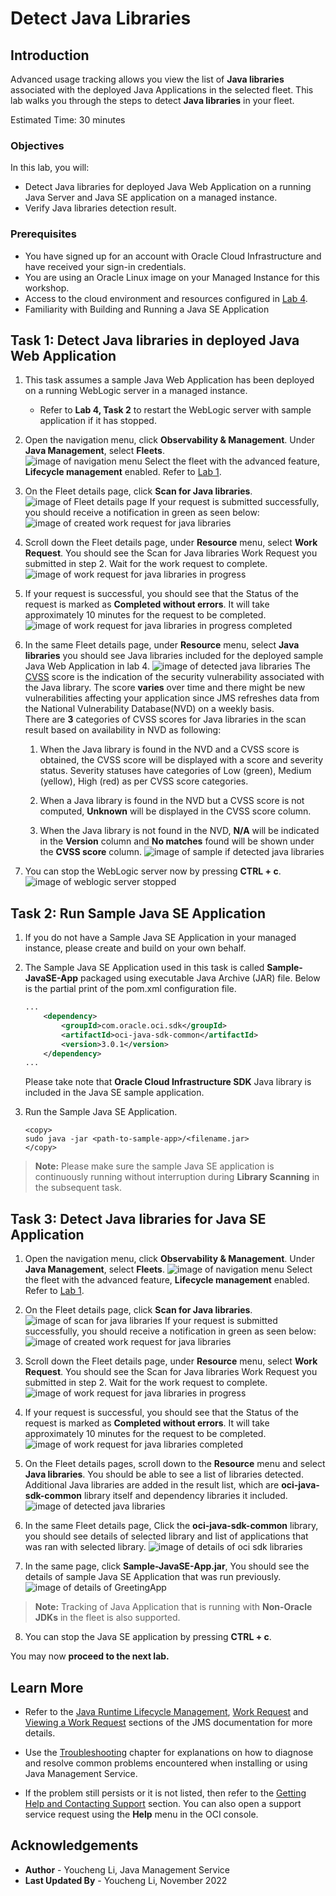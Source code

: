 # Detect Java Libraries

## Introduction

Advanced usage tracking allows you view the list of **Java libraries** associated with the deployed Java Applications in the selected fleet.
This lab walks you through the steps to detect **Java libraries** in your fleet.

Estimated Time: 30 minutes

### Objectives

In this lab, you will:

* Detect Java libraries for deployed Java Web Application on a running Java Server and Java SE application on a managed instance.
* Verify Java libraries detection result.


### Prerequisites

* You have signed up for an account with Oracle Cloud Infrastructure and have received your sign-in credentials.
* You are using an Oracle Linux image on your Managed Instance for this workshop.
* Access to the cloud environment and resources configured in [Lab 4](?lab=track-java-servers).
* Familiarity with Building and Running a Java SE Application

## Task 1: Detect Java libraries in deployed Java Web Application

1. This task assumes a sample Java Web Application has been deployed on a running WebLogic server in a managed instance.
	* Refer to **Lab 4, Task 2** to restart the WebLogic server with sample application if it has stopped.

2. Open the navigation menu, click **Observability & Management**. Under **Java Management**, select **Fleets**.  
	![image of navigation menu](images/console-navigation-fleet.png)
	Select the fleet with the advanced feature, **Lifecycle management** enabled. Refer to  [Lab 1](?lab=set-up-and-enable-advanced-features-on-java-management-service).

3. On the Fleet details page, click **Scan for Java libraries**.
	![image of Fleet details page](images/scan-java-libraries.png)
	If your request is submitted successfully, you should receive a notification in green as seen below: 
	![image of created work request for java libraries](images/work-request-of-libraries-scan-created.png)

4. Scroll down the Fleet details page, under **Resource** menu, select **Work Request**. You should see the Scan for Java libraries Work Request you submitted in step 2. Wait for the work request to complete.
	![image of work request for java libraries in progress](images/work-request-of-libraries-scan-in-progress.png)

5. If your request is successful, you should see that the Status of the request is marked as **Completed without errors**. It will take approximately 10 minutes for the request to be completed.
	![image of work request for java libraries in progress completed](images/work-request-of-libraries-scan-completed.png)

6. In the same Fleet details page, under **Resource** menu, select **Java libraries** you should see Java libraries included for the deployed sample Java Web Application in lab 4.
	![image of detected java libraries](images/java-libraries-web.png)
	The [CVSS](https://www.oracle.com/security-alerts/cvssscoringsystem.html) score is the indication of the security vulnerability associated with the Java library. The score **varies** over time and there might be new vulnerabilities affecting your application since JMS refreshes data from the National Vulnerability Database(NVD) on a weekly basis.  
	There are **3** categories of CVSS scores for Java libraries in the scan result based on availability in NVD as following:

	1. When the Java library is found in the NVD and a CVSS score is obtained, the CVSS score will be displayed with a score and severity status. Severity statuses have categories of Low (green), Medium (yellow), High (red) as per CVSS score categories.

	2. When a Java library is found in the NVD but a CVSS score is not computed, **Unknown** will be displayed in the CVSS score column.

	3. When the Java library is not found in the NVD, **N/A** will be indicated in the **Version** column and **No matches** found will be shown under the **CVSS score** column.
	![image of sample if detected java libraries](images/java-libraries-categories.png)

7. You can stop the WebLogic server now by pressing **CTRL + c**.
	![image of weblogic server stopped](images/stop-weblogic-server.png)


## Task 2: Run Sample Java SE Application

1. If you do not have a Sample Java SE Application in your managed instance, please create and build on your own behalf.
2. The Sample Java SE Application used in this task is called **Sample-JavaSE-App** packaged using executable Java Archive (JAR) file. Below is the partial print of the pom.xml configuration file.
	```xml
	...
		<dependency>
			<groupId>com.oracle.oci.sdk</groupId>
			<artifactId>oci-java-sdk-common</artifactId>
			<version>3.0.1</version>
		</dependency>
	...
	```
	Please take note that **Oracle Cloud Infrastructure SDK** Java library is included in the Java SE sample application.

3. Run the Sample Java SE Application.
	```
	<copy>
	sudo java -jar <path-to-sample-app>/<filename.jar>
	</copy>
	```
> **Note:** Please make sure the sample Java SE application is continuously running without interruption during **Library Scanning** in the subsequent task.

## Task 3: Detect Java libraries for Java SE Application

1. Open the navigation menu, click **Observability & Management**. Under **Java Management**, select **Fleets**.
	![image of navigation menu](images/console-navigation-fleet.png)
	Select the fleet with the advanced feature, **Lifecycle management** enabled. Refer to  [Lab 1](?lab=set-up-and-enable-advanced-features-on-java-management-service).

2. On the Fleet details page, click **Scan for Java libraries**.
	![image of scan for java libraries](images/scan-java-libraries.png)
	If your request is submitted successfully, you should receive a notification in green as seen below: 
	![image of created work request for java libraries](images/work-request-of-libraries-scan-created.png)

3. Scroll down the Fleet details page, under **Resource** menu, select **Work Request**. You should see the Scan for Java libraries Work Request you submitted in step 2. Wait for the work request to complete.
	![image of work request for java libraries in progress](images/work-request-of-libraries-scan-in-progress.png)

4. If your request is successful, you should see that the Status of the request is marked as **Completed without errors**. It will take approximately 10 minutes for the request to be completed.
	![image of work request for java libraries completed](images/work-request-of-libraries-scan-completed.png)

5. On the Fleet details pages, scroll down to the **Resource** menu and select **Java libraries**. You should be able to see a list of libraries detected. Additional Java libraries are added in the result list, which are **oci-java-sdk-common** library itself and dependency libraries it included.
	![image of detected java libraries](images/java-libraries-oci.png)

6. In the same Fleet details page, Click the **oci-java-sdk-common** library, you should see details of selected library and list of applications that was ran with selected library.
	![image of details of oci sdk libraries](images/java-se-app-info.png)

7. In the same page, click **Sample-JavaSE-App.jar**, You should see the details of sample Java SE Application that was run previously.
	![image of details of GreetingApp](images/java-se-app-detail.png)

> **Note:** Tracking of Java Application that is running with **Non-Oracle JDKs** in the fleet is also supported.

8. You can stop the Java SE application by pressing **CTRL + c**.  

You may now **proceed to the next lab.**

## Learn More
* Refer to the [Java Runtime Lifecycle Management](https://docs.oracle.com/en-us/iaas/jms/doc/advanced-features.html#GUID-08673CB1-D87D-4BC5-A61D-E59DCC879ABB), [Work Request](https://docs.oracle.com/en-us/iaas/jms/doc/getting-started-java-management-service.html#GUID-47C63464-BC0C-4059-B552-ED9F33E77ED3) and [Viewing a Work Request](https://docs.oracle.com/en-us/iaas/jms/doc/fleet-views.html#GUID-F649F0E5-DD54-4DEC-A0F1-942FE3552C93) sections of the JMS documentation for more details.

* Use the [Troubleshooting](https://docs.oracle.com/en-us/iaas/jms/doc/troubleshooting.html#GUID-2D613C72-10F3-4905-A306-4F2673FB1CD3) chapter for explanations on how to diagnose and resolve common problems encountered when installing or using Java Management Service.

* If the problem still persists or it is not listed, then refer to the [Getting Help and Contacting Support](https://docs.oracle.com/en-us/iaas/Content/GSG/Tasks/contactingsupport.htm) section. You can also open a support service request using the **Help** menu in the OCI console.

## Acknowledgements

* **Author** - Youcheng Li, Java Management Service
* **Last Updated By** - Youcheng Li, November 2022
